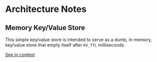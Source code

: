 <!--
# This file is automatically generated by the `jsarch`
# module. Do not change it elsewhere, changes would
# be overriden.
-->
# Architecture Notes



## Memory Key/Value Store

This simple key/value store is intended to serve
 as a dumb, in memory, key/value store that empty
 itself after `KV_TTL` milliseconds.

[See in context](./src/index.js#L9-L14)

